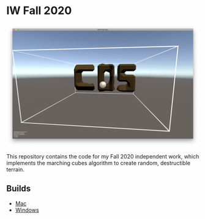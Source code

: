 # IW Fall 2020

![screenshot](screenshot.png)

This repository contains the code for my Fall 2020 independent work, which implements the marching cubes algorithm to create random, destructible terrain. 

## Builds

* [Mac](https://www.dropbox.com/s/ai83o34wdsceslf/Marching%20CubesOSX.zip?dl=0)
* [Windows](https://www.dropbox.com/s/f9ykpdbwvsnq9s7/MarchingCubesWindows.zip?dl=0)
